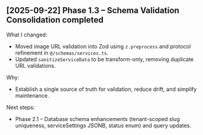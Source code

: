 ## [2025-09-22] Phase 1.3 – Schema Validation Consolidation completed
What I changed:
- Moved image URL validation into Zod using `z.preprocess` and protocol refinement in `@/schemas/services.ts`.
- Updated `sanitizeServiceData` to be transform-only, removing duplicate URL validations.

Why:
- Establish a single source of truth for validation, reduce drift, and simplify maintenance.

Next steps:
- Phase 2.1 – Database schema enhancements (tenant-scoped slug uniqueness, serviceSettings JSONB, status enum) and query updates.
